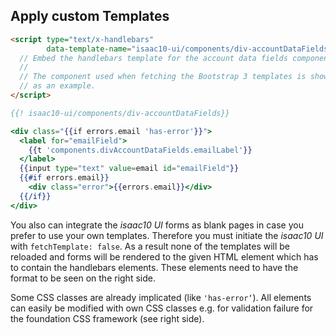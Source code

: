 ## Apply custom Templates

```html
<script type="text/x-handlebars"
        data-template-name="isaac10-ui/components/div-accountDataFields">
  // Embed the handlebars template for the account data fields component here.
  //
  // The component used when fetching the Bootstrap 3 templates is shown below
  // as an example.
</script>
```

```handlebars
{{! isaac10-ui/components/div-accountDataFields}}

<div class="{{if errors.email 'has-error'}}">
  <label for="emailField">
    {{t 'components.divAccountDataFields.emailLabel'}}
  </label>
  {{input type="text" value=email id="emailField"}}
  {{#if errors.email}}
    <div class="error">{{errors.email}}</div>
  {{/if}}
</div>
```

You also can integrate the _isaac10 UI_ forms as blank pages in case you prefer to use your own templates. Therefore you must initiate the _isaac10 UI_ with `fetchTemplate: false`. As a result none of the templates will be reloaded and forms will be rendered to the given HTML element which has to contain the handlebars elements. These elements need to have the format to be seen on the right side.

Some CSS classes are already implicated (like `'has-error‘`). All elements can easily be modified with own CSS classes e.g. for validation failure for the foundation CSS framework (see right side).
